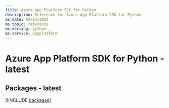 ```yaml
---
title: Azure App Platform SDK for Python
description: Reference for Azure App Platform SDK for Python
ms.date: 04/03/2024
ms.topic: reference
ms.devlang: python
ms.service: appplatform
---
```

# Azure App Platform SDK for Python - latest
## Packages - latest
[!INCLUDE [packages](app-platform-index.md)]